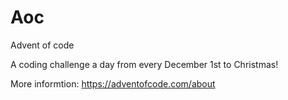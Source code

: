 # Aoc
Advent of code 

A coding challenge a day from every December 1st to Christmas!


More informtion:
https://adventofcode.com/about
